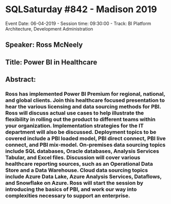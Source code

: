 # SQLSaturday #842 - Madison 2019
Event Date: 06-04-2019 - Session time: 09:30:00 - Track: BI Platform Architecture, Development  Administration
## Speaker: Ross McNeely
## Title: Power BI in Healthcare
## Abstract:
### Ross has implemented Power BI Premium for regional, national, and global clients. Join this healthcare focused presentation to hear the various licensing and data sourcing methods for PBI. Ross will discuss actual use cases to help illustrate the flexibility in rolling out the product to different teams within your organization. Implementation strategies for the IT department will also be discussed. Deployment topics to be covered include a PBI loaded model, PBI direct connect, PBI live connect, and PBI mix-model. On-premises data sourcing topics include SQL databases, Oracle databases, Analysis Services Tabular, and Excel files. Discussion will cover various healthcare reporting sources, such as an Operational Data Store and a Data Warehouse. Cloud data sourcing topics include Azure Data Lake, Azure Analysis Services, Dataflows, and Snowflake on Azure. Ross will start the session by introducing the basics of PBI, and work our way into complexities necessary to support an enterprise.
